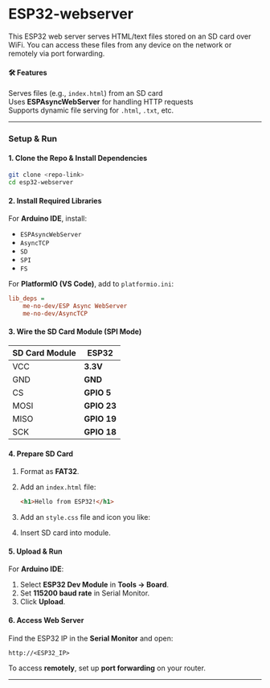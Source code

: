 # ESP32-webserver

This ESP32 web server serves HTML/text files stored on an SD card over WiFi. You can access these files from any device on the network or remotely via port forwarding.  

#### **🛠 Features**  
Serves files (e.g., `index.html`) from an SD card  
Uses **ESPAsyncWebServer** for handling HTTP requests  
Supports dynamic file serving for `.html`, `.txt`, etc.  

---

### **Setup & Run**  

#### **1. Clone the Repo & Install Dependencies**  
```bash
git clone <repo-link>
cd esp32-webserver
```

#### **2. Install Required Libraries**  
For **Arduino IDE**, install:  
- `ESPAsyncWebServer`
- `AsyncTCP`
- `SD`
- `SPI`
- `FS`
  

For **PlatformIO (VS Code)**, add to `platformio.ini`:  
```ini
lib_deps =
    me-no-dev/ESP Async WebServer
    me-no-dev/AsyncTCP
```

#### **3. Wire the SD Card Module (SPI Mode)**  
| **SD Card Module** | **ESP32** |
|--------------------|----------|
| VCC | **3.3V** |
| GND | **GND** |
| CS | **GPIO 5** |
| MOSI | **GPIO 23** |
| MISO | **GPIO 19** |
| SCK | **GPIO 18** |

#### **4. Prepare SD Card**  
1. Format as **FAT32**.  
2. Add an `index.html` file:  
   ```html
   <h1>Hello from ESP32!</h1>
   ```
3. Add an `style.css` file and icon you like:
   
4. Insert SD card into module.  

#### **5. Upload & Run**  
For **Arduino IDE**:  
1. Select **ESP32 Dev Module** in **Tools → Board**.  
2. Set **115200 baud rate** in Serial Monitor.  
3. Click **Upload**.  

#### **6. Access Web Server**  
Find the ESP32 IP in the **Serial Monitor** and open:  
```
http://<ESP32_IP>
```

To access **remotely**, set up **port forwarding** on your router.  

---
